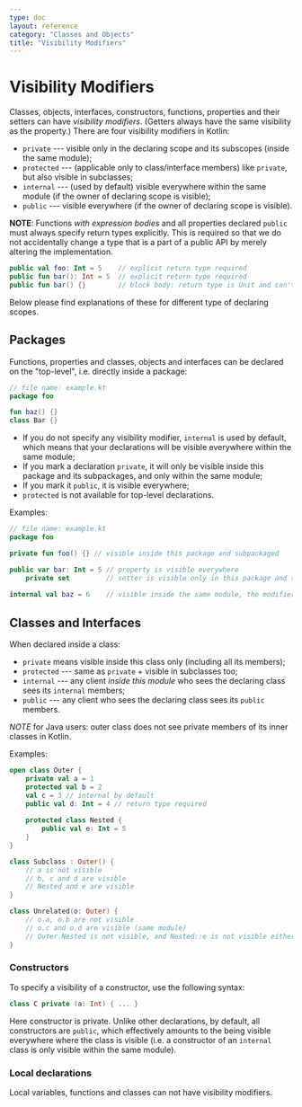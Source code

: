 ```yaml
---
type: doc
layout: reference
category: "Classes and Objects"
title: "Visibility Modifiers"
---
```


# Visibility Modifiers

Classes, objects, interfaces, constructors, functions, properties and their setters can have _visibility modifiers_.
(Getters always have the same visibility as the property.) 
There are four visibility modifiers in Kotlin:

* `private` --- visible only in the declaring scope and its subscopes (inside the same module);
* `protected` --- (applicable only to class/interface members) like `private`, but also visible in subclasses;
* `internal` --- (used by default) visible everywhere within the same module (if the owner of declaring scope is visible);
* `public` --- visible everywhere (if the owner of declaring scope is visible).

**NOTE**: Functions _with expression bodies_ and all properties declared `public` must always specify return types explicitly. 
This is required so that we do not accidentally change a type that is a part of a public API by merely
altering the implementation.

``` kotlin
public val foo: Int = 5    // explicit return type required
public fun bar(): Int = 5  // explicit return type required
public fun bar() {}        // block body: return type is Unit and can't be changed accidentally, so not required
```

Below please find explanations of these for different type of declaring scopes.  
  
## Packages
  
Functions, properties and classes, objects and interfaces can be declared on the "top-level", i.e. directly inside a package:
  
``` kotlin
// file name: example.kt
package foo

fun baz() {}
class Bar {}
```

* If you do not specify any visibility modifier, `internal` is used by default, which means that your declarations will be 
visible everywhere within the same module;  
* If you mark a declaration `private`, it will only be visible inside this package and its subpackages, and only within 
the same module;
* If you mark it `public`, it is visible everywhere;
* `protected` is not available for top-level declarations.

Examples:

``` kotlin
// file name: example.kt
package foo

private fun foo() {} // visible inside this package and subpackaged

public var bar: Int = 5 // property is visible everywhere
    private set         // setter is visible only in this package and subpackages
    
internal val baz = 6    // visible inside the same module, the modifier can be omitted    
```

## Classes and Interfaces

When declared inside a class:

* `private` means visible inside this class only (including all its members);
* `protected` --- same as `private` + visible in subclasses too;
* `internal` --- any client *inside this module* who sees the declaring class sees its `internal` members;
* `public` --- any client who sees the declaring class sees its `public` members.

*NOTE* for Java users: outer class does not see private members of its inner classes in Kotlin.
 
Examples:

``` kotlin
open class Outer {
    private val a = 1
    protected val b = 2
    val c = 3 // internal by default
    public val d: Int = 4 // return type required
    
    protected class Nested {
        public val e: Int = 5
    }
}

class Subclass : Outer() {
    // a is not visible
    // b, c and d are visible
    // Nested and e are visible
}

class Unrelated(o: Outer) {
    // o.a, o.b are not visible
    // o.c and o.d are visible (same module)
    // Outer.Nested is not visible, and Nested::e is not visible either 
}
```

### Constructors

To specify a visibility of a constructor, use the following syntax:

``` kotlin
class C private (a: Int) { ... }
```

Here constructor is private. Unlike other declarations, by default, all constructors are `public`, which effectively 
amounts to the being visible everywhere where the class is visible (i.e. a constructor of an `internal` class is only 
visible within the same module).
     
### Local declarations
     
Local variables, functions and classes can not have visibility modifiers.
